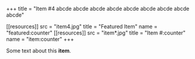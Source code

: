 +++
title = "Item #4 abcde abcde abcde abcde abcde abcde abcde abcde abcde"

[[resources]]
src = "item4.jpg"
title = "Featured Item"
name = "featured:counter"
[[resources]]
src = "item*.jpg"
title = "Item #:counter"
name = "item:counter"
+++



Some text about this **item**.